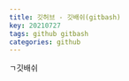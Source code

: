 ```yaml
---
title: 깃허브 - 깃배쉬(gitbash)
key: 20210727
tags: github gitbash
categories: github
---
```

  
  
  ㄱ깃배쉬

